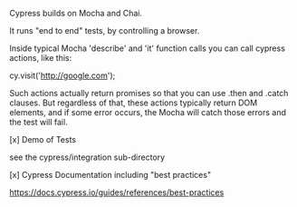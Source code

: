 Cypress builds on Mocha and Chai.

It runs "end to end" tests, by controlling a browser.

Inside typical Mocha 'describe' and 'it' function calls you can call cypress actions, like this:

cy.visit('http://google.com');

Such actions actually return promises so that you can use .then and .catch clauses. But regardless of that, these actions typically return DOM elements, and if some error occurs, the Mocha will catch those errors and the test will fail.

[x] Demo of Tests

see the cypress/integration sub-directory

[x] Cypress Documentation including "best practices"

https://docs.cypress.io/guides/references/best-practices
